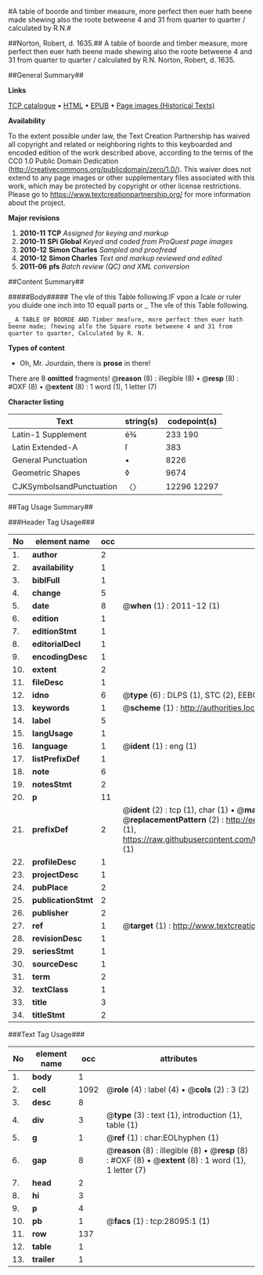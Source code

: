 #A table of boorde and timber measure, more perfect then euer hath beene made shewing also the roote betweene 4 and 31 from quarter to quarter / calculated by R.N.#

##Norton, Robert, d. 1635.##
A table of boorde and timber measure, more perfect then euer hath beene made shewing also the roote betweene 4 and 31 from quarter to quarter / calculated by R.N.
Norton, Robert, d. 1635.

##General Summary##

**Links**

[TCP catalogue](http://www.ota.ox.ac.uk/tcp/)  • 
[HTML](http://tei.it.ox.ac.uk/tcp/Texts-HTML/free/A08/A08350.html)  • 
[EPUB](http://tei.it.ox.ac.uk/tcp/Texts-EPUB/free/A08/A08350.epub) • 
[Page images (Historical Texts)](https://historicaltexts.jisc.ac.uk/eebo-29737311e)

**Availability**

To the extent possible under law, the Text Creation Partnership has waived all copyright and related or neighboring rights to this keyboarded and encoded edition of the work described above, according to the terms of the CC0 1.0 Public Domain Dedication (http://creativecommons.org/publicdomain/zero/1.0/). This waiver does not extend to any page images or other supplementary files associated with this work, which may be protected by copyright or other license restrictions. Please go to https://www.textcreationpartnership.org/ for more information about the project.

**Major revisions**

1. __2010-11__ __TCP__ *Assigned for keying and markup*
1. __2010-11__ __SPi Global__ *Keyed and coded from ProQuest page images*
1. __2010-12__ __Simon Charles__ *Sampled and proofread*
1. __2010-12__ __Simon Charles__ *Text and markup reviewed and edited*
1. __2011-06__ __pfs__ *Batch review (QC) and XML conversion*

##Content Summary##

#####Body#####
The vſe of this Table following.IF vpon a ſcale or ruler you diuide one inch into 10 equall parts or
    _ The vſe of this Table following.

    _ A TABLE OF BOORDE AND Timber meaſure, more perfect then euer hath beene made; ſhewing alſo the Square roote betweene 4 and 31 from quarter to quarter, Calculated by R. N.

**Types of content**

  * Oh, Mr. Jourdain, there is **prose** in there!

There are 8 **omitted** fragments! 
 @__reason__ (8) : illegible (8)  •  @__resp__ (8) : #OXF (8)  •  @__extent__ (8) : 1 word (1), 1 letter (7)

**Character listing**


|Text|string(s)|codepoint(s)|
|---|---|---|
|Latin-1 Supplement|é¾|233 190|
|Latin Extended-A|ſ|383|
|General Punctuation|•|8226|
|Geometric Shapes|◊|9674|
|CJKSymbolsandPunctuation|〈〉|12296 12297|

##Tag Usage Summary##

###Header Tag Usage###

|No|element name|occ|attributes|
|---|---|---|---|
|1.|__author__|2||
|2.|__availability__|1||
|3.|__biblFull__|1||
|4.|__change__|5||
|5.|__date__|8| @__when__ (1) : 2011-12 (1)|
|6.|__edition__|1||
|7.|__editionStmt__|1||
|8.|__editorialDecl__|1||
|9.|__encodingDesc__|1||
|10.|__extent__|2||
|11.|__fileDesc__|1||
|12.|__idno__|6| @__type__ (6) : DLPS (1), STC (2), EEBO-CITATION (1), OCLC (1), VID (1)|
|13.|__keywords__|1| @__scheme__ (1) : http://authorities.loc.gov/ (1)|
|14.|__label__|5||
|15.|__langUsage__|1||
|16.|__language__|1| @__ident__ (1) : eng (1)|
|17.|__listPrefixDef__|1||
|18.|__note__|6||
|19.|__notesStmt__|2||
|20.|__p__|11||
|21.|__prefixDef__|2| @__ident__ (2) : tcp (1), char (1)  •  @__matchPattern__ (2) : ([0-9\-]+):([0-9IVX]+) (1), (.+) (1)  •  @__replacementPattern__ (2) : http://eebo.chadwyck.com/downloadtiff?vid=$1&page=$2 (1), https://raw.githubusercontent.com/textcreationpartnership/Texts/master/tcpchars.xml#$1 (1)|
|22.|__profileDesc__|1||
|23.|__projectDesc__|1||
|24.|__pubPlace__|2||
|25.|__publicationStmt__|2||
|26.|__publisher__|2||
|27.|__ref__|1| @__target__ (1) : http://www.textcreationpartnership.org/docs/. (1)|
|28.|__revisionDesc__|1||
|29.|__seriesStmt__|1||
|30.|__sourceDesc__|1||
|31.|__term__|2||
|32.|__textClass__|1||
|33.|__title__|3||
|34.|__titleStmt__|2||


###Text Tag Usage###

|No|element name|occ|attributes|
|---|---|---|---|
|1.|__body__|1||
|2.|__cell__|1092| @__role__ (4) : label (4)  •  @__cols__ (2) : 3 (2)|
|3.|__desc__|8||
|4.|__div__|3| @__type__ (3) : text (1), introduction (1), table (1)|
|5.|__g__|1| @__ref__ (1) : char:EOLhyphen (1)|
|6.|__gap__|8| @__reason__ (8) : illegible (8)  •  @__resp__ (8) : #OXF (8)  •  @__extent__ (8) : 1 word (1), 1 letter (7)|
|7.|__head__|2||
|8.|__hi__|3||
|9.|__p__|4||
|10.|__pb__|1| @__facs__ (1) : tcp:28095:1 (1)|
|11.|__row__|137||
|12.|__table__|1||
|13.|__trailer__|1||
